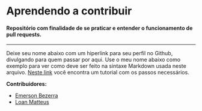 # Aprendendo a contribuir
#### Repositório com finalidade de se praticar e entender o funcionamento de pull requests.

------



Deixe seu nome abaixo com um hiperlink para seu perfil no Github, divulgando para quem passar por aqui. Use o meu nome abaixo como exemplo para ver como deve ser feito na sintaxe Markdown usada neste arquivo. [Neste link](https://www.digitalocean.com/community/tutorials/como-criar-um-pull-request-no-github-pt) você encontra um tutorial com os passos necessários.



**Contribuidores:**

- [Emerson Bezerra](https://github.com/emersondevelops/)
- [Loan Matteus](https://github.com/loanmatteusz/)
